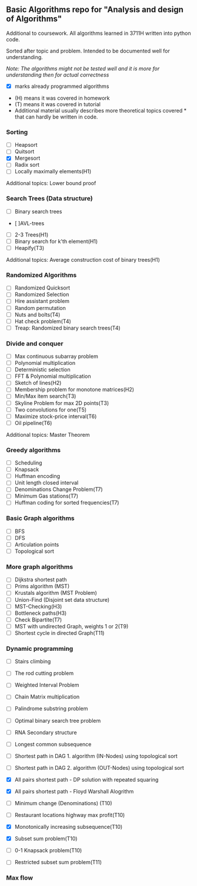 ## Basic Algorithms repo for "Analysis and design of Algorithms"

Additional to coursework.
All algorithms learned in 3711H written into python code.

Sorted after topic and problem. Intended to be documented well for understanding.

*Note: The algorithms might not be tested well and it is more for understanding then for actual correctness*

* [x] marks already programmed algorithms
* (H) means it was covered in homework
* (T) means it was covered in tutorial
* Additional material usually describes more theoretical topics covered * that can hardly be written in code.

### Sorting
- [ ] Heapsort
- [ ] Quitsort
- [x] Mergesort
- [ ] Radix sort
- [ ] Locally maximally elements(H1)

Additional topics: Lower bound proof

### Search Trees (Data structure)
- [ ] Binary search trees
- [ ]AVL-trees
- [ ] 2-3 Trees(H1)
- [ ] Binary search for k'th element(H1)
- [ ] Heapify(T3)

Additional topics: Average construction cost of binary trees(H1)

### Randomized Algorithms
- [ ] Randomized Quicksort
- [ ] Randomized Selection
- [ ] Hire assistant problem
- [ ] Random permutation
- [ ] Nuts and bolts(T4)
- [ ] Hat check problem(T4)
- [ ] Treap: Randomized binary search trees(T4)

### Divide and conquer
- [ ] Max continuous subarray problem
- [ ] Polynomial multiplication
- [ ] Deterministic selection
- [ ] FFT & Polynomial multiplication
- [ ] Sketch of lines(H2)
- [ ] Membership problem for monotone matrices(H2)
- [ ] Min/Max item search(T3)
- [ ] Skyline Problem for max 2D points(T3)
- [ ] Two convolutions for one(T5)
- [ ] Maximize stock-price interval(T6)
- [ ] Oil pipeline(T6)

Additional topics: Master Theorem

### Greedy algorithms
- [ ] Scheduling
- [ ] Knapsack
- [ ] Huffman encoding
- [ ] Unit length closed interval
- [ ] Denominations Change Problem(T7)
- [ ] Minimum Gas stations(T7)
- [ ] Huffman coding for sorted frequencies(T7)

### Basic Graph algorithms
- [ ] BFS
- [ ] DFS
- [ ] Articulation points
- [ ] Topological sort

### More graph algorithms
- [ ] Dijkstra shortest path
- [ ] Prims algorithm (MST)
- [ ] Krustals algorithm (MST Problem)
- [ ] Union-Find (Disjoint set data structure)
- [ ] MST-Checking(H3)
- [ ] Bottleneck paths(H3)
- [ ] Check Bipartite(T7)
- [ ] MST with undirected Graph, weights 1 or 2(T9)
- [ ] Shortest cycle in directed Graph(T11)

### Dynamic programming
- [ ] Stairs climbing
- [ ] The rod cutting problem
- [ ] Weighted Interval Problem
- [ ] Chain Matrix multiplication
- [ ] Palindrome substring problem
- [ ] Optimal binary search tree problem
- [ ] RNA Secondary structure
- [ ] Longest common subsequence
- [ ] Shortest path in DAG 1. algorithm (IN-Nodes) using topological sort
- [ ] Shortest path in DAG 2. algorithm (OUT-Nodes) using topological sort
- [x] All pairs shortest path - DP solution with repeated squaring
- [x] All pairs shortest path - Floyd Warshall Alogrithm
- [ ] Minimum change (Denominations) (T10)
- [ ] Restaurant locations highway max profit(T10)
- [x] Monotonically increasing subsequence(T10)
- [x] Subset sum problem(T10)
- [ ] 0-1 Knapsack problem(T10)
- [ ] Restricted subset sum problem(T11)


### Max flow
